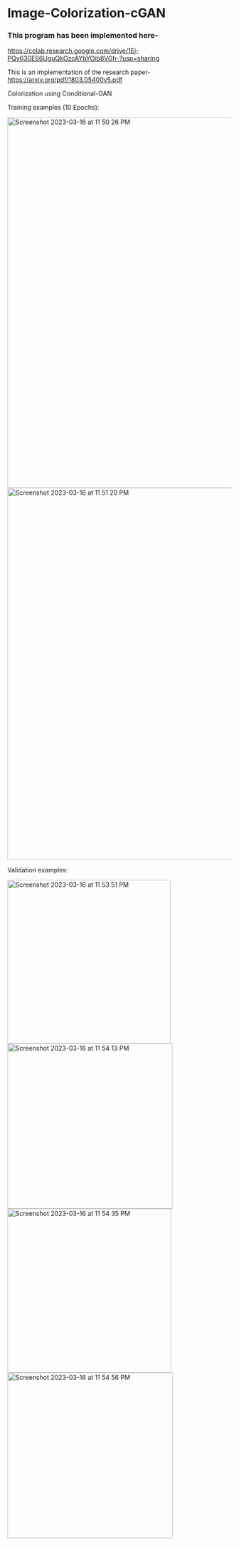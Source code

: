 # Image-Colorization-cGAN

### This program has been implemented here-
https://colab.research.google.com/drive/1Ej-PQv630ES6UguQkOzcAYbYOib8VGh-?usp=sharing


This is an implementation of the research paper- https://arxiv.org/pdf/1803.05400v5.pdf 

Colorization using Conditional-GAN

Training examples (10 Epochs):

<img width="832" alt="Screenshot 2023-03-16 at 11 50 26 PM" src="https://user-images.githubusercontent.com/92500255/225716456-1c58607a-5b43-48d6-b8ba-7621c8df61e0.png">
<img width="835" alt="Screenshot 2023-03-16 at 11 51 20 PM" src="https://user-images.githubusercontent.com/92500255/225716671-96a6cdb5-3dfc-460d-9935-11e48fe91952.png">

Validation examples:

<img width="367" alt="Screenshot 2023-03-16 at 11 53 51 PM" src="https://user-images.githubusercontent.com/92500255/225717289-67afdabd-6810-4f7b-ba7a-c7f2e38e424f.png">
<img width="371" alt="Screenshot 2023-03-16 at 11 54 13 PM" src="https://user-images.githubusercontent.com/92500255/225717361-0d119e26-4d76-4ca3-86cb-c33ea4e127f7.png">
<img width="368" alt="Screenshot 2023-03-16 at 11 54 35 PM" src="https://user-images.githubusercontent.com/92500255/225717439-34eed990-6791-43eb-ac98-46e2f27e3119.png">
<img width="372" alt="Screenshot 2023-03-16 at 11 54 56 PM" src="https://user-images.githubusercontent.com/92500255/225717513-3e688992-f1fe-4b6e-8aad-598e5a897619.png">
